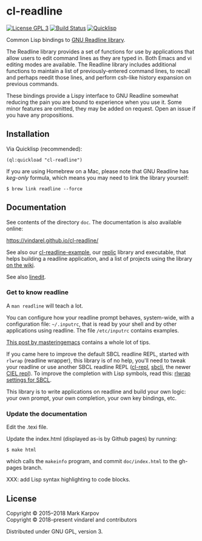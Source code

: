 # cl-readline

[![License GPL 3](https://img.shields.io/badge/license-GPL_3-green.svg)](http://www.gnu.org/licenses/gpl-3.0.txt)
[![Build Status](https://travis-ci.org/mrkkrp/cl-readline.svg?branch=master)](https://travis-ci.org/mrkkrp/cl-readline)
[![Quicklisp](http://quickdocs.org/badge/cl-readline.svg)](http://quickdocs.org/cl-readline/)

Common Lisp bindings
to [GNU Readline library](http://directory.fsf.org/wiki/Readline).

The Readline library provides a set of functions for use by applications
that allow users to edit command lines as they are typed in. Both Emacs and
vi editing modes are available. The Readline library includes additional
functions to maintain a list of previously-entered command lines, to recall
and perhaps reedit those lines, and perform csh-like history expansion on
previous commands.

These bindings provide a Lispy interface to GNU Readline somewhat reducing
the pain you are bound to experience when you use it. Some minor features
are omitted, they may be added on request. Open an issue if you have any
propositions.

## Installation

Via Quicklisp (recommended):

```common-lisp
(ql:quickload "cl-readline")
```

If you are using Homebrew on a Mac, please note that GNU Readline has
*keg-only* formula, which means you may need to link the library yourself:

```
$ brew link readline --force
```

## Documentation

See contents of the directory `doc`. The documentation is also available online:

https://vindarel.github.io/cl-readline/

See also our
[cl-readline-example](https://github.com/vindarel/cl-readline-example),
our [replic](https://github.com/vindarel/replic) library and executable,
that helps building a readline application, and a list of projects
using the library
[on the wiki](https://github.com/vindarel/cl-readline/wiki).

See also [linedit](https://github.com/sharplispers/linedit).

### Get to know readline

A `man readline` will teach a lot.

You can configure how your readline prompt behaves, system-wide, with
a configuration file: `~/.inputrc`, that is read by your shell and by
other applications using readline. The file `/etc/inputrc` contains
examples.

[This post by masteringemacs](https://www.masteringemacs.org/article/keyboard-shortcuts-every-command-line-hacker-should-know-about-gnu-readline) contains a whole lot of tips.

If you came here to improve the default SBCL readline REPL, started
with `rlwrap` (readline wrapper), this library is of no help, you'll
need to tweak your readline or use another SBCL readline REPL
([cl-repl](https://github.com/koji-kojiro/cl-repl/),
[sbcli](https://github.com/hellerve/sbcli), the newer [CIEL
repl](https://ciel-lang.github.io/CIEL/#/repl)). To improve the completion with Lisp symbols, read this: [rlwrap settings for SBCL](https://gist.github.com/vindarel/2309154f4e751be389fa99239764c363).

This library is to write applications on readline and build your own
logic: your own prompt, your own completion, your own key bindings,
etc.

### Update the documentation

Edit the .texi file.

Update the index.html (displayed as-is by Github pages) by running:

    $ make html

which calls the `makeinfo` program, and commit `doc/index.html` to the gh-pages branch.

XXX: add Lisp syntax highlighting to code blocks.


## License

Copyright © 2015–2018 Mark Karpov <br>
Copyright © 2018–present vindarel and contributors

Distributed under GNU GPL, version 3.
